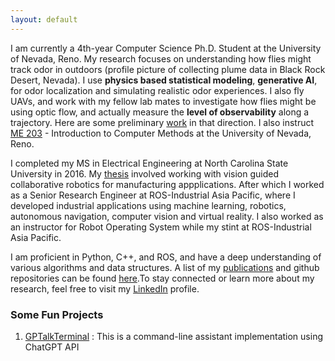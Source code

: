 ```yaml
---
layout: default
---
```


I am currently a 4th-year Computer Science Ph.D. Student at the University of Nevada, Reno. My research focuses on understanding how flies might track odor in outdoors (profile picture of collecting plume data in Black Rock Desert, Nevada). I use <b>physics based statistical modeling</b>, <b>generative AI</b>, for odor localization and simulating realistic odor experiences. I also fly UAVs, and work with my fellow lab mates to investigate how flies might be using optic flow, and actually measure the <b>level of observability</b> along a trajectory. Here are some preliminary [work](https://iopscience.iop.org/article/10.1088/1748-3190/ac1f7b) in that direction. I also instruct [ME 203](https://catalog.unr.edu/preview_program.php?catoid=50&poid=149770#) - Introduction to Computer Methods at the University of Nevada, Reno.


I completed my MS in Electrical Engineering at North Carolina State University in 2016. My [thesis](https://repository.lib.ncsu.edu/handle/1840.16/11399) involved working with vision guided collaborative robotics for manufacturing appplications. After which I worked as a Senior Research Engineer at ROS-Industrial Asia Pacific, where I developed industrial applications using machine learning, robotics, autonomous navigation, computer vision and virtual reality. I also worked as an instructor for Robot Operating System while my stint at ROS-Industrial Asia Pacific. 

I am proficient in Python, C++, and ROS, and have a deep understanding of various algorithms and data structures. A list of my [publications](https://arunavanag591.github.io/about/publications/) and github repositories can be found [here](https://github.com/arunavanag591).To stay connected or learn more about my research, feel free to visit my [LinkedIn](https://www.linkedin.com/in/arunavanag/) profile. 

### Some Fun Projects
1. [GPTalkTerminal](https://github.com/arunavanag591/GPTalkTerminal.git) : This is a command-line assistant implementation using ChatGPT API